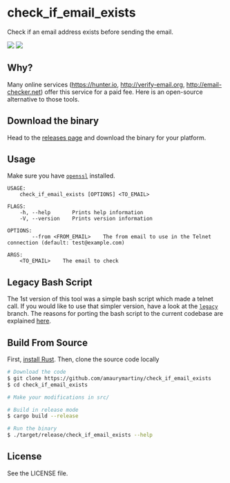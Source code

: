 # check_if_email_exists

Check if an email address exists before sending the email.

[![](https://img.shields.io/travis/amaurymartiny/check_if_email_exists.svg)](https://travis-ci.org/amaurymartiny/check-if-email-exists/)
[![](https://ci.appveyor.com/api/projects/status/github/amaurymartiny/check_if_email_exists)](https://ci.appveyor.com/project/amaurymartiny/check-if-email-exists-a08kp)

## Why?

Many online services (https://hunter.io, http://verify-email.org, http://email-checker.net) offer this service for a paid fee. Here is an open-source alternative to those tools.

## Download the binary

Head to the [releases page](https://github.com/amaurymartiny/check_if_email_exists/releases) and download the binary for your platform.

## Usage

Make sure you have [`openssl`](https://www.openssl.org/) installed.

```
USAGE:
    check_if_email_exists [OPTIONS] <TO_EMAIL>

FLAGS:
    -h, --help       Prints help information
    -V, --version    Prints version information

OPTIONS:
        --from <FROM_EMAIL>    The from email to use in the Telnet connection (default: test@example.com)

ARGS:
    <TO_EMAIL>    The email to check
```

## Legacy Bash Script

The 1st version of this tool was a simple bash script which made a telnet call. If you would like to use that simpler version, have a look at the [`legacy`](https://github.com/amaurymartiny/check_if_email_exists/tree/legacy) branch. The reasons for porting the bash script to the current codebase are explained [here](https://github.com/amaurymartiny/check_if_email_exists/issues/4).

## Build From Source

First, [install Rust](https://www.rust-lang.org/tools/install). Then, clone the source code locally

```bash
# Download the code
$ git clone https://github.com/amaurymartiny/check_if_email_exists
$ cd check_if_email_exists

# Make your modifications in src/

# Build in release mode
$ cargo build --release

# Run the binary
$ ./target/release/check_if_email_exists --help
```

## License

See the LICENSE file.
